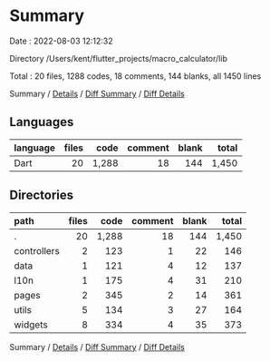 # Summary

Date : 2022-08-03 12:12:32

Directory /Users/kent/flutter_projects/macro_calculator/lib

Total : 20 files,  1288 codes, 18 comments, 144 blanks, all 1450 lines

Summary / [Details](details.md) / [Diff Summary](diff.md) / [Diff Details](diff-details.md)

## Languages
| language | files | code | comment | blank | total |
| :--- | ---: | ---: | ---: | ---: | ---: |
| Dart | 20 | 1,288 | 18 | 144 | 1,450 |

## Directories
| path | files | code | comment | blank | total |
| :--- | ---: | ---: | ---: | ---: | ---: |
| . | 20 | 1,288 | 18 | 144 | 1,450 |
| controllers | 2 | 123 | 1 | 22 | 146 |
| data | 1 | 121 | 4 | 12 | 137 |
| l10n | 1 | 175 | 4 | 31 | 210 |
| pages | 2 | 345 | 2 | 14 | 361 |
| utils | 5 | 134 | 3 | 27 | 164 |
| widgets | 8 | 334 | 4 | 35 | 373 |

Summary / [Details](details.md) / [Diff Summary](diff.md) / [Diff Details](diff-details.md)